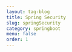 ```yaml
---
layout: tag-blog
title: Spring Security
slug: springSecurity
category: springboot
menu: false
order: 1
---
```

